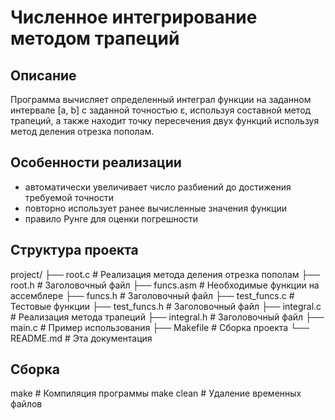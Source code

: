 # Численное интегрирование методом трапеций

## Описание
Программа вычисляет определенный интеграл функции на заданном интервале [a, b] с заданной точностью ε, используя составной метод трапеций, а также находит точку пересечения двух функций используя метод деления отрезка пополам.

## Особенности реализации
- автоматически увеличивает число разбиений до достижения требуемой точности
- повторно использует ранее вычисленные значения функции
- правило Рунге для оценки погрешности

## Структура проекта
project/
├── root.c # Реализация метода деления отрезка пополам
├── root.h # Заголовочный файл
├── funcs.asm # Необходимые функции на ассемблере
├── funcs.h # Заголовочный файл
├── test_funcs.c # Тестовые функции
├── test_funcs.h # Заголовочный файл
├── integral.c # Реализация метода трапеций
├── integral.h # Заголовочный файл
├── main.c # Пример использования
├── Makefile # Сборка проекта
└── README.md # Эта документация

## Сборка
make        # Компиляция программы
make clean  # Удаление временных файлов
